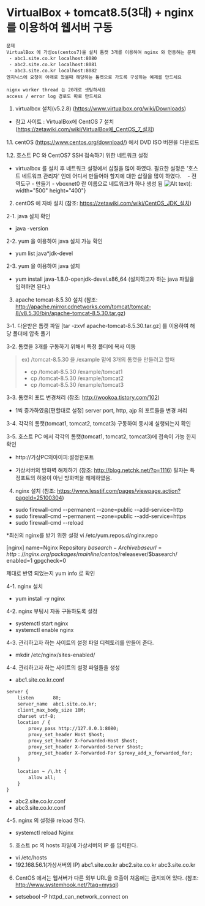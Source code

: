 

VirtualBox + tomcat8.5(3대) + nginx 를 이용하여 웹서버 구동
==============================================================================
~~~~
문제
VirtualBox 에 가성os(centos7)을 설치 톰캣 3개를 이용하여 nginx 와 연동하는 문제
 - abc1.site.co.kr localhost:8080
 - abc2.site.co.kr localhost:8081
 - abc3.site.co.kr localhost:8082
엔지닉스에 요청이 아래로 왔을때 해당하는 톰켓으로 가도록 구성하는 예제를 만드세요

nignx worker thread 는 20개로 셋팅하세요
access / error log 경로도 따로 만드세요
~~~~


1. virtualbox 설치(v5.2.8) (<https://www.virtualbox.org/wiki/Downloads>)
  * 참고 사이트 : VirtualBox에 CentOS 7 설치 (<https://zetawiki.com/wiki/VirtualBox에_CentOS_7_설치>)
  
1.1. centOS (<https://www.centos.org/download/>) 에서 DVD ISO 버젼을 다운로드

1.2. 호스트 PC 와 CentOS7 SSH 접속하기 위한 네트워크 설정
* virtualbox 를 설치 후 네트워크 설정에서 삽질을 많이 하였다.
    필요한 설정은 '호스트 네트워크 관리자' 인데 어디서 만들어야 할지에 대한 삽질을 많이 하였다.
    - 전역도구 - 만들기 - vboxnet0 란 이름으로 네트워크가 하나 생성 됨
    ![Alt text](https://github.com/juniza82/examNginx/blob/master/호스트PC와CentOS7SSH접속하기위한네트워크설정.png){: width="500" height="400"}


2. centOS 에 자바 설치 (참조: <https://zetawiki.com/wiki/CentOS_JDK_설치>)

2-1. java 설치 확인
  - java -version
 
2-2. yum 을 이용하여 java 설치 가능 확인
  - yum list java*jdk-devel

2-3. yum 을 이용하여 java 설치
  - yum install java-1.8.0-openjdk-devel.x86_64 (설치하고자 하는 java 파일을 입력하면 된다.)

3. apache tomcat-8.5.30 설치 (참조: http://apache.mirror.cdnetworks.com/tomcat/tomcat-8/v8.5.30/bin/apache-tomcat-8.5.30.tar.gz)

3-1. 다운받은 톰캣 파일 [tar -zxvf apache-tomcat-8.5.30.tar.gz] 를 이용하여 해당 폴더에 압축 풀기

3-2. 톰캣을 3개를 구동하기 위해서 특정 폴더에 복사 이동
  >ex) /tomcat-8.5.30 을 /example 밑에 3개의 톰캣을 만들려고 할때
  >  - cp /tomcat-8.5.30 /example/tomcat1
  >  - cp /tomcat-8.5.30 /example/tomcat2
  >  - cp /tomcat-8.5.30 /example/tomcat3

3-3. 톰캣의 포트 변경처리 (참조: <http://wookoa.tistory.com/102>)
  * 1씩 증가하였음[편할대로 설정]
    server port, http, ajp 의 포트들을 변경 처리

3-4. 각각의 톰캣(tomcat1, tomcat2, tomcat3) 구동하여 동시에 실행되는지 확인

3-5. 호스트 PC 에서 각각의 톰캣(tomcat1, tomcat2, tomcat3)에 접속이 가능 한지 확인
  - http://가상PC의아이피:설정한포트

* 가상서버의 방화벽 해제하기 (참조: <http://blog.netchk.net/?p=1116>)
  필자는 특정포트의 허용이 아닌 방화벽을 해제하였음.

4. nginx 설치 (참조: <https://www.lesstif.com/pages/viewpage.action?pageId=25100304>)
  - sudo firewall-cmd --permanent --zone=public --add-service=http
  - sudo firewall-cmd --permanent --zone=public --add-service=https
  - sudo firewall-cmd --reload

*최신의 nginx를 받기 위한 설정 
  vi /etc/yum.repos.d/nginx.repo

  [nginx]
  name=Nginx Repository $basearch - Archive
  baseurl=http://nginx.org/packages/mainline/centos/$releasever/$basearch/
  enabled=1
  gpgcheck=0

  제대로 반영 되었는지 yum info 로 확인

4-1. nginx 설치
  - yum install -y nginx

4-2. nginx 부팅시 자동 구동하도록 설정
  - systemctl start nginx
  - systemctl enable nginx

4-3. 관리하고자 하는 사이트의 설정 파일 디렉토리를 만들어 준다.
  - mkdir /etc/nginx/sites-enabled/ 

4-4. 관리하고자 하는 사이트의 설정 파일들을 생성
  - abc1.site.co.kr.conf
~~~~
server {
    listen       80;
    server_name  abc1.site.co.kr;
    client_max_body_size 10M;
    charset utf-8;
    location / {
        proxy_pass http://127.0.0.1:8080;
        proxy_set_header Host $host;
        proxy_set_header X-Forwarded-Host $host;
        proxy_set_header X-Forwarded-Server $host;
        proxy_set_header X-Forwarded-For $proxy_add_x_forwarded_for;
    }

    location ~ /\.ht {
        allow all;
    }
}
~~~~
  - abc2.site.co.kr.conf
  - abc3.site.co.kr.conf

4-5. nginx 의 설정을 reload 한다.
  - systemctl reload Nginx

5. 호스트 pc 의 hosts 파일에 가상서버의 IP 를 입력한다.
  - vi /etc/hosts
  - 192.168.56.1(가상서버의 IP)  abc1.site.co.kr abc2.site.co.kr abc3.site.co.kr

6. CentOS 에서는 웹서버가 다른 외부 URL을 호출이 처음에는 금지되어 있다. (참조: http://www.systemhook.net/?tag=mysql)
  - setsebool -P httpd_can_network_connect on
